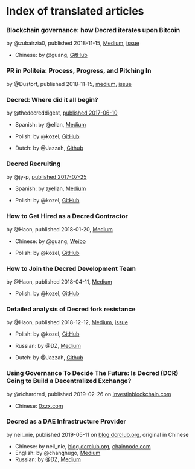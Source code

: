 # Index of translated articles

### Blockchain governance: how Decred iterates upon Bitcoin

by @zubairzia0, published 2018-11-15, [Medium](https://medium.com/decred/blockchain-governance-how-decred-iterates-upon-bitcoin-3cc7030c655e), [issue](https://github.com/artikozel/decred-translations/issues/1)

* Chinese: by @guang, [GitHub](https://github.com/Guang168/DCR_CN_articles/blob/master/Blockchain-governance:-how-Decred-iterates-upon-Bitcoin.md)

### PR in Politeia: Process, Progress, and Pitching In

by @Dustorf, published 2018-11-15, [medium](https://medium.com/decred/pr-in-politeia-process-progress-and-pitching-in-d88771183dd4), [issue](https://github.com/artikozel/decred-translations/issues/3)

### Decred: Where did it all begin?

by @thedecreddigest, [published 2017-06-10](https://thedecreddigest.com/2017/06/10/decred-where-did-it-all-begin/)

* Spanish: by @elian, [Medium](https://medium.com/@decred_es/decred-d%C3%B3nde-comenz%C3%B3-todo-aaa49fed0091)

* Polish: by @kozel, [GitHub](https://github.com/artikozel/decred-articles/blob/master/Polish/into-polish/decred_wherediditallbegin.md)

* Dutch: by @Jazzah, [Github](https://github.com/Arriu/Decred/blob/master/translations/wherediditallbegin_dutch.md)

### Decred Recruiting

by @jy-p, [published 2017-07-25](https://blog.decred.org/2017/07/25/Decred-Recruiting/)

* Spanish: by @elian, [Medium](https://medium.com/@decred_es/c%C3%B3mo-ser-contratista-en-decred-d0f05386f799)

* Polish: by @kozel, [GitHub](https://github.com/artikozel/decred-articles/blob/master/Polish/into-polish/decredrecruiting.md)

### How to Get Hired as a Decred Contractor

by @Haon, published 2018-01-20, [Medium](https://medium.com/decred/how-to-get-hired-as-a-decred-contractor-e1435842df10)

* Chinese: by @guang, [Weibo](https://www.weibo.com/ttarticle/p/show?id=2309404315589245067163)

* Polish: by @kozel, [GitHub](https://github.com/artikozel/decred-articles/blob/master/Polish/into-polish/howtogethiredasadecredcontractor.md)

### How to Join the Decred Development Team

by @Haon, published 2018-04-11, [Medium](https://medium.com/@NoahPierau/how-to-join-the-decred-development-team-ad2475d8d99c)

* Polish: by @kozel, [GitHub](https://github.com/artikozel/decred-articles/blob/master/Polish/into-polish/howtojointhedecreddevelopmentteam.md)

### Detailed analysis of Decred fork resistance

by @Haon, published 2018-12-12, [Medium](https://medium.com/decred/detailed-analysis-of-decred-fork-resistance-93022e0bcde7), [issue](https://github.com/artikozel/decred-translations/issues/2)

* Polish: by @kozel, [GitHub](https://github.com/artikozel/decred-articles/blob/master/Polish/into-polish/decredforkresistance.md)

* Russian: by @DZ, [Medium](https://medium.com/decred-russia/%D0%B4%D0%B5%D1%82%D0%B0%D0%BB%D1%8C%D0%BD%D1%8B%D0%B9-%D0%B0%D0%BD%D0%B0%D0%BB%D0%B8%D0%B7-%D1%83%D1%81%D1%82%D0%BE%D0%B9%D1%87%D0%B8%D0%B2%D0%BE%D1%81%D1%82%D0%B8-decred-%D0%BA-%D1%84%D0%BE%D1%80%D0%BA%D1%83-b30c78f764ea)

* Dutch: by @Jazzah, [Github](https://github.com/Arriu/Decred/blob/master/translations/decredforkresistance_dutch.md)

### Using Governance To Decide The Future: Is Decred (DCR) Going to Build a Decentralized Exchange?

by @richardred, published 2019-02-26 on [investinblockchain.com](https://www.investinblockchain.com/is-decred-dcr-building-decentralized-exchange/)

* Chinese: [0xzx.com](https://0xzx.com/2019022708166553.html)

### Decred as a DAE Infrastructure Provider

by neil\_nie, published 2019-05-11 on [blog.dcrclub.org](https://blog.dcrclub.org/chapter_05/dcr_DAE.html), original in Chinese

* Chinese: by neil\_nie, [blog.dcrclub.org](https://blog.dcrclub.org/chapter_05/dcr_DAE.html), [chainnode.com](https://www.chainnode.com/post/322124)
* English: by @changhugo, [Medium](https://medium.com/@changhugo/decred-as-a-dae-infrastructure-provider-970677f38179)
* Russian: by @DZ, [Medium](https://medium.com/decred-russia/decred-%D0%BA%D0%B0%D0%BA-%D0%BF%D0%BE%D1%81%D1%82%D0%B0%D0%B2%D1%89%D0%B8%D0%BA-%D0%B8%D0%BD%D1%84%D1%80%D0%B0%D1%81%D1%82%D1%80%D1%83%D0%BA%D1%82%D1%83%D1%80%D1%8B-dae-1f89952b0bab)
